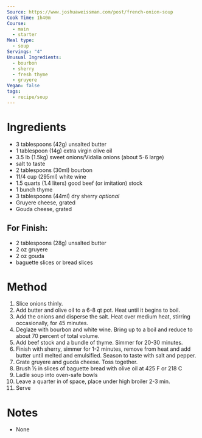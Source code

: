 ```yaml
---
Source: https://www.joshuaweissman.com/post/french-onion-soup
Cook Time: 1h40m
Course:
  - main
  - starter
Meal type:
  - soup
Servings: "4"
Unusual Ingredients:
  - bourbon
  - sherry
  - fresh thyme
  - gruyere
Vegan: false
tags:
  - recipe/soup
---
```

# Ingredients

- 3 tablespoons (42g) unsalted butter
- 1 tablespoon (14g) extra virgin olive oil
- 3.5 lb (1.5kg) sweet onions/Vidalia onions (about 5-6 large)
- salt to taste
- 2 tablespoons (30ml) bourbon
- 11/4 cup (295ml) white wine
- 1.5 quarts (1.4 liters) good beef (or imitation) stock
- 1 bunch thyme
- 3 tablespoons (44ml) dry sherry *optional*
- Gruyere cheese, grated
- Gouda cheese, grated

## For Finish:

- 2 tablespoons (28g) unsalted butter
- 2 oz gruyere
- 2 oz gouda
- baguette slices or bread slices

# Method

1. Slice onions thinly.
2. Add butter and olive oil to a 6-8 qt pot. Heat until it begins to boil.
3. Add the onions and disperse the salt. Heat over medium heat, stirring occasionally, for 45 minutes.
4. Deglaze with bourbon and white wine. Bring up to a boil and reduce to about 70 percent of total volume.
5. Add beef stock and a bundle of thyme. Simmer for 20-30 minutes.
6. Finish with sherry, simmer for 1-2 minutes, remove from heat and add butter until melted and emulsified. Season to taste with salt and pepper.
7. Grate gruyere and guoda cheese. Toss together.
8. Brush ½ in slices of baguette bread with olive oil at 425 F or 218 C
9. Ladle soup into oven-safe bowls
10. Leave a quarter in of space, place under high broiler 2-3 min.
11. Serve

# Notes

- None